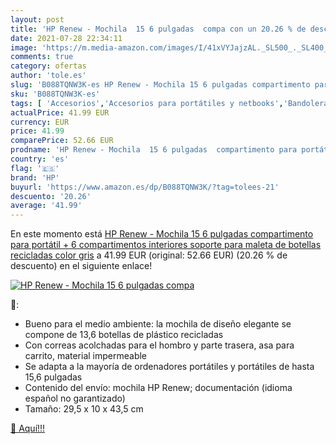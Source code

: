 ```yaml
---
layout: post
title: 'HP Renew - Mochila  15 6 pulgadas  compa con un 20.26 % de descuento'
date: 2021-07-28 22:34:11
image: 'https://m.media-amazon.com/images/I/41xVYJajzAL._SL500_._SL400_.jpg'
comments: true
category: ofertas
author: 'tole.es'
slug: 'B088TQNW3K-es HP Renew - Mochila 15 6 pulgadas compartimento para...'
sku: 'B088TQNW3K-es'
tags: [ 'Accesorios','Accesorios para portátiles y netbooks','Bandoleras y bolsas mensajero para portátiles y netbooks','Bolsas y fundas para portátiles y netbooks','Informática','hp','mochila', ]
actualPrice: 41.99 EUR
currency: EUR
price: 41.99
comparePrice: 52.66 EUR
prodname: 'HP Renew - Mochila  15 6 pulgadas  compartimento para portátil + 6 compartimentos interiores  soporte para maleta  de botellas recicladas   color gris'
country: 'es'
flag: '🇪🇸'
brand: 'HP'
buyurl: 'https://www.amazon.es/dp/B088TQNW3K/?tag=tolees-21'
descuento: '20.26'
average: '41.99'
---
```


En este momento está [HP Renew - Mochila  15 6 pulgadas  compartimento para portátil + 6 compartimentos interiores  soporte para maleta  de botellas recicladas   color gris](https://www.amazon.es/dp/B088TQNW3K/?tag=tolees-21) a 41.99 EUR (original: 52.66 EUR) (20.26 %  de descuento) en el siguiente enlace!

[![HP Renew - Mochila  15 6 pulgadas  compa](https://m.media-amazon.com/images/I/41xVYJajzAL._SL500_._SL400_.jpg)](https://www.amazon.es/dp/B088TQNW3K/?tag=tolees-21)

🔎:

- Bueno para el medio ambiente: la mochila de diseño elegante se compone de 13,6 botellas de plástico recicladas
- Con correas acolchadas para el hombro y parte trasera, asa para carrito, material impermeable
- Se adapta a la mayoría de ordenadores portátiles y portátiles de hasta 15,6 pulgadas
- Contenido del envío: mochila HP Renew; documentación (idioma español no garantizado)
- Tamaño: 29,5 x 10 x 43,5 cm

[🛒 Aquí!!!](https://www.amazon.es/dp/B088TQNW3K/?tag=tolees-21)

